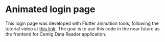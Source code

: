 # Animated login page

This login page was developed with Flutter animation tools, following the tutorial video at [this link](https://www.youtube.com/watch?v=MTgEtUZtPqE). The goal is to use this code in the near future as the frontend for Cemig Data Reader application.
